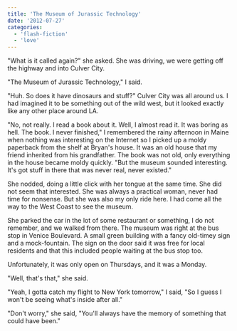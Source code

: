 ```yaml
---
title: 'The Museum of Jurassic Technology'
date: '2012-07-27'
categories:
  - 'flash-fiction'
  - 'love'
---
```


"What is it called again?" she asked. She was driving, we were getting off the
highway and into Culver City.

"The Museum of Jurassic Technology," I said.

"Huh. So does it have dinosaurs and stuff?" Culver City was all around us. I had
imagined it to be something out of the wild west, but it looked exactly like any
other place around LA.

"No, not really. I read a book about it. Well, I almost read it. It was boring
as hell. The book. I never finished," I remembered the rainy afternoon in Maine
when nothing was interesting on the Internet so I picked up a moldy paperback
from the shelf at Bryan's house. It was an old house that my friend inherited
from his grandfather. The book was not old, only everything in the house became
moldy quickly. "But the museum sounded interesting. It's got stuff in there that
was never real, never existed."

She nodded, doing a little click with her tongue at the same time. She did not
seem that interested. She was always a practical woman, never had time for
nonsense. But she was also my only ride here. I had come all the way to the West
Coast to see the museum.

She parked the car in the lot of some restaurant or something, I do not
remember, and we walked from there. The museum was right at the bus stop in
Venice Boulevard. A small green building with a fancy old-timey sign and a
mock-fountain. The sign on the door said it was free for local residents and
that this included people waiting at the bus stop too.

Unfortunately, it was only open on Thursdays, and it was a Monday.

"Well, that's that," she said.

"Yeah, I gotta catch my flight to New York tomorrow," I said, "So I guess I
won't be seeing what's inside after all."

"Don't worry," she said, "You'll always have the memory of something that could
have been."
